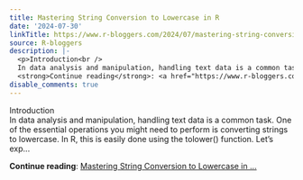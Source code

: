 ```yaml
---
title: Mastering String Conversion to Lowercase in R
date: '2024-07-30'
linkTitle: https://www.r-bloggers.com/2024/07/mastering-string-conversion-to-lowercase-in-r/
source: R-bloggers
description: |-
  <p>Introduction<br />
  In data analysis and manipulation, handling text data is a common task. One of the essential operations you might need to perform is converting strings to lowercase. In R, this is easily done using the tolower() function. Let’s exp...</p>
  <strong>Continue reading</strong>: <a href="https://www.r-bloggers.com/2024/07/mastering-string-conversion-to-lowercase-in-r/">Mastering String Conversion to Lowercase in ...
disable_comments: true
---
```

<p>Introduction<br />
In data analysis and manipulation, handling text data is a common task. One of the essential operations you might need to perform is converting strings to lowercase. In R, this is easily done using the tolower() function. Let’s exp...</p>
<strong>Continue reading</strong>: <a href="https://www.r-bloggers.com/2024/07/mastering-string-conversion-to-lowercase-in-r/">Mastering String Conversion to Lowercase in ...